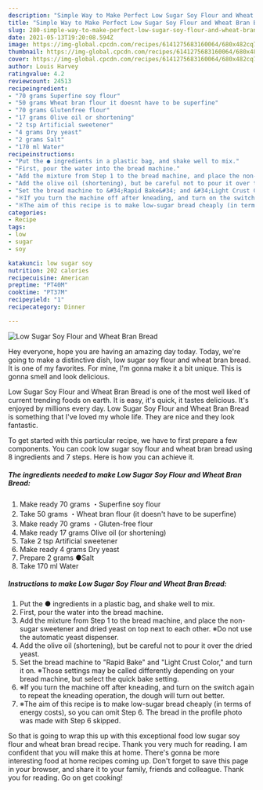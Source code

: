 ```yaml
---
description: "Simple Way to Make Perfect Low Sugar Soy Flour and Wheat Bran Bread"
title: "Simple Way to Make Perfect Low Sugar Soy Flour and Wheat Bran Bread"
slug: 280-simple-way-to-make-perfect-low-sugar-soy-flour-and-wheat-bran-bread
date: 2021-05-13T19:20:08.594Z
image: https://img-global.cpcdn.com/recipes/6141275683160064/680x482cq70/low-sugar-soy-flour-and-wheat-bran-bread-recipe-main-photo.jpg
thumbnail: https://img-global.cpcdn.com/recipes/6141275683160064/680x482cq70/low-sugar-soy-flour-and-wheat-bran-bread-recipe-main-photo.jpg
cover: https://img-global.cpcdn.com/recipes/6141275683160064/680x482cq70/low-sugar-soy-flour-and-wheat-bran-bread-recipe-main-photo.jpg
author: Louis Harvey
ratingvalue: 4.2
reviewcount: 24513
recipeingredient:
- "70 grams Superfine soy flour"
- "50 grams Wheat bran flour it doesnt have to be superfine"
- "70 grams Glutenfree flour"
- "17 grams Olive oil or shortening"
- "2 tsp Artificial sweetener"
- "4 grams Dry yeast"
- "2 grams Salt"
- "170 ml Water"
recipeinstructions:
- "Put the ● ingredients in a plastic bag, and shake well to mix."
- "First, pour the water into the bread machine."
- "Add the mixture from Step 1 to the bread machine, and place the non-sugar sweetener and dried yeast on top next to each other.  ※Do not use the automatic yeast dispenser."
- "Add the olive oil (shortening), but be careful not to pour it over the dried yeast."
- "Set the bread machine to &#34;Rapid Bake&#34; and &#34;Light Crust Color,&#34; and turn it on. ※Those settings may be called differently depending on your bread machine, but select the quick bake setting."
- "※If you turn the machine off after kneading, and turn on the switch again to repeat the kneading operation, the dough will turn out better."
- "※The aim of this recipe is to make low-sugar bread cheaply (in terms of energy costs), so you can omit Step 6. The bread in the profile photo was made with Step 6 skipped."
categories:
- Recipe
tags:
- low
- sugar
- soy

katakunci: low sugar soy 
nutrition: 202 calories
recipecuisine: American
preptime: "PT40M"
cooktime: "PT37M"
recipeyield: "1"
recipecategory: Dinner

---
```



![Low Sugar Soy Flour and Wheat Bran Bread](https://img-global.cpcdn.com/recipes/6141275683160064/680x482cq70/low-sugar-soy-flour-and-wheat-bran-bread-recipe-main-photo.jpg)

Hey everyone, hope you are having an amazing day today. Today, we're going to make a distinctive dish, low sugar soy flour and wheat bran bread. It is one of my favorites. For mine, I'm gonna make it a bit unique. This is gonna smell and look delicious.



Low Sugar Soy Flour and Wheat Bran Bread is one of the most well liked of current trending foods on earth. It is easy, it's quick, it tastes delicious. It's enjoyed by millions every day. Low Sugar Soy Flour and Wheat Bran Bread is something that I've loved my whole life. They are nice and they look fantastic.


To get started with this particular recipe, we have to first prepare a few components. You can cook low sugar soy flour and wheat bran bread using 8 ingredients and 7 steps. Here is how you can achieve it.

<!--inarticleads1-->

##### The ingredients needed to make Low Sugar Soy Flour and Wheat Bran Bread:

1. Make ready 70 grams ・Superfine soy flour
1. Take 50 grams ・Wheat bran flour (it doesn&#39;t have to be superfine)
1. Make ready 70 grams ・Gluten-free flour
1. Make ready 17 grams Olive oil (or shortening)
1. Take 2 tsp Artificial sweetener
1. Make ready 4 grams Dry yeast
1. Prepare 2 grams ●Salt
1. Take 170 ml Water




<!--inarticleads2-->

##### Instructions to make Low Sugar Soy Flour and Wheat Bran Bread:

1. Put the ● ingredients in a plastic bag, and shake well to mix.
1. First, pour the water into the bread machine.
1. Add the mixture from Step 1 to the bread machine, and place the non-sugar sweetener and dried yeast on top next to each other.  ※Do not use the automatic yeast dispenser.
1. Add the olive oil (shortening), but be careful not to pour it over the dried yeast.
1. Set the bread machine to &#34;Rapid Bake&#34; and &#34;Light Crust Color,&#34; and turn it on. ※Those settings may be called differently depending on your bread machine, but select the quick bake setting.
1. ※If you turn the machine off after kneading, and turn on the switch again to repeat the kneading operation, the dough will turn out better.
1. ※The aim of this recipe is to make low-sugar bread cheaply (in terms of energy costs), so you can omit Step 6. The bread in the profile photo was made with Step 6 skipped.




So that is going to wrap this up with this exceptional food low sugar soy flour and wheat bran bread recipe. Thank you very much for reading. I am confident that you will make this at home. There's gonna be more interesting food at home recipes coming up. Don't forget to save this page in your browser, and share it to your family, friends and colleague. Thank you for reading. Go on get cooking!
